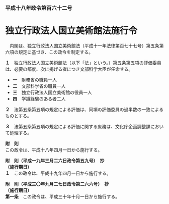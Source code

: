 ### 平成十八年政令第百六十二号  
# 独立行政法人国立美術館法施行令  
　内閣は、独立行政法人国立美術館法（平成十一年法律第百七十七号）第五条第六項の規定に基づき、この政令を制定する。  
  
**１**　独立行政法人国立美術館法（以下「法」という。）第五条第五項の評価委員は、必要の都度、次に掲げる者につき文部科学大臣が任命する。  
* **一**　財務省の職員一人  
* **二**　文部科学省の職員一人  
* **三**　独立行政法人国立美術館の役員一人  
* **四**　学識経験のある者二人  
  
**２**　法第五条第五項の規定による評価は、同項の評価委員の過半数の一致によるものとする。  
  
**３**　法第五条第五項の規定による評価に関する庶務は、文化庁企画調整課において処理する。  
  
**附　則**  
この政令は、平成十八年四月一日から施行する。  
  
**附　則（平成一九年三月二六日政令第五九号）　抄**  
**（施行期日）**  
**１**　この政令は、平成十九年四月一日から施行する。  
  
**附　則（平成三〇年九月二七日政令第二六六号）　抄**  
**（施行期日）**  
**第一条**　この政令は、平成三十年十月一日から施行する。  
  
